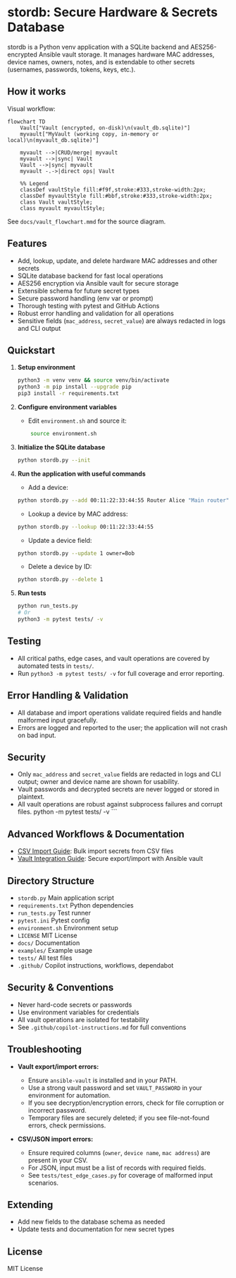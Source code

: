 # stordb: Secure Hardware & Secrets Database

stordb is a Python venv application with a SQLite backend and AES256-encrypted Ansible vault storage. It manages hardware MAC addresses, device names, owners, notes, and is extendable to other secrets (usernames, passwords, tokens, keys, etc.).


## How it works


Visual workflow:

```mermaid
flowchart TD
    Vault["Vault (encrypted, on-disk)\n(vault_db.sqlite)"]
    myvault["MyVault (working copy, in-memory or local)\n(myvault_db.sqlite)"]

    myvault -->|CRUD/merge| myvault
    myvault -->|sync| Vault
    Vault -->|sync| myvault
    myvault -.->|direct ops| Vault

    %% Legend
    classDef vaultStyle fill:#f9f,stroke:#333,stroke-width:2px;
    classDef myvaultStyle fill:#bbf,stroke:#333,stroke-width:2px;
    class Vault vaultStyle;
    class myvault myvaultStyle;
```

See `docs/vault_flowchart.mmd` for the source diagram.

## Features

- Add, lookup, update, and delete hardware MAC addresses and other secrets
- SQLite database backend for fast local operations
- AES256 encryption via Ansible vault for secure storage
- Extensible schema for future secret types
- Secure password handling (env var or prompt)
- Thorough testing with pytest and GitHub Actions
- Robust error handling and validation for all operations
- Sensitive fields (`mac_address`, `secret_value`) are always redacted in logs and CLI output

## Quickstart

1. **Setup environment**

    ```bash
    python3 -m venv venv && source venv/bin/activate
    python3 -m pip install --upgrade pip
    pip3 install -r requirements.txt
    ```

2. **Configure environment variables**
    - Edit `environment.sh` and source it:

    ```bash
        source environment.sh
    ```

3. **Initialize the SQLite database**

    
    ```bash
    python stordb.py --init
    ```


4. **Run the application with useful commands**

    - Add a device:

    ```bash
    python stordb.py --add 00:11:22:33:44:55 Router Alice "Main router"
    ```

    - Lookup a device by MAC address:

    ```bash
    python stordb.py --lookup 00:11:22:33:44:55
    ```

    - Update a device field:

    ```bash
    python stordb.py --update 1 owner=Bob
    ```

    - Delete a device by ID:

    ```bash
    python stordb.py --delete 1
    ```

5. **Run tests**

    
    ```bash
    python run_tests.py
    # Or
    python3 -m pytest tests/ -v
    ```


## Testing

- All critical paths, edge cases, and vault operations are covered by automated tests in `tests/`.
- Run `python3 -m pytest tests/ -v` for full coverage and error reporting.

## Error Handling & Validation

- All database and import operations validate required fields and handle malformed input gracefully.
- Errors are logged and reported to the user; the application will not crash on bad input.

## Security

- Only `mac_address` and `secret_value` fields are redacted in logs and CLI output; owner and device name are shown for usability.
- Vault passwords and decrypted secrets are never logged or stored in plaintext.
- All vault operations are robust against subprocess failures and corrupt files.
        python -m pytest tests/ -v
        ```


## Advanced Workflows & Documentation

- [CSV Import Guide](docs/csv_import.md): Bulk import secrets from CSV files
- [Vault Integration Guide](docs/vault_integration.md): Secure export/import with Ansible vault

## Directory Structure

- `stordb.py`         Main application script
- `requirements.txt`  Python dependencies
- `run_tests.py`      Test runner
- `pytest.ini`        Pytest config
- `environment.sh`    Environment setup
- `LICENSE`           MIT License
- `docs/`             Documentation
- `examples/`         Example usage
- `tests/`            All test files
- `.github/`          Copilot instructions, workflows, dependabot

## Security & Conventions

- Never hard-code secrets or passwords
- Use environment variables for credentials
- All vault operations are isolated for testability
- See `.github/copilot-instructions.md` for full conventions


## Troubleshooting

- **Vault export/import errors:**
    - Ensure `ansible-vault` is installed and in your PATH.
    - Use a strong vault password and set `VAULT_PASSWORD` in your environment for automation.
    - If you see decryption/encryption errors, check for file corruption or incorrect password.
    - Temporary files are securely deleted; if you see file-not-found errors, check permissions.

- **CSV/JSON import errors:**
    - Ensure required columns (`owner`, `device name`, `mac address`) are present in your CSV.
    - For JSON, input must be a list of records with required fields.
    - See `tests/test_edge_cases.py` for coverage of malformed input scenarios.

## Extending

- Add new fields to the database schema as needed
- Update tests and documentation for new secret types

## License

MIT License
